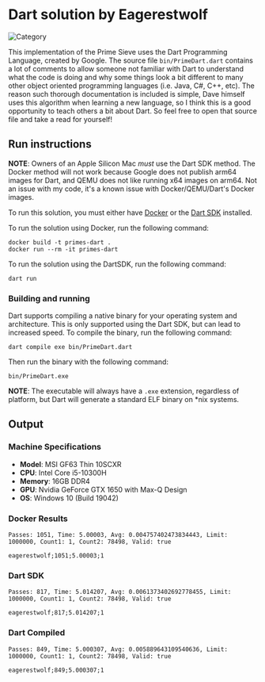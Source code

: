 # Dart solution by Eagerestwolf

![Category](https://img.shields.io/badge/Category-faithful-green)

This implementation of the Prime Sieve uses the Dart Programming Language,
created by Google. The source file `bin/PrimeDart.dart` contains a lot of
comments to allow someone not familiar with Dart to understand what the code is
doing and why some things look a bit different to many other object oriented
programming languages (i.e. Java, C#, C++, etc). The reason such thorough
documentation is included is simple, Dave himself uses this algorithm when
learning a new language, so I think this is a good opportunity to teach others
a bit about Dart. So feel free to open that source file and take a read for
yourself!

## Run instructions

**NOTE**: Owners of an Apple Silicon Mac *must* use the Dart SDK method. The
Docker method will not work because Google does not publish arm64 images for
Dart, and QEMU does not like running x64 images on arm64. Not an issue with my
code, it's a known issue with Docker/QEMU/Dart's Docker images.

To run this solution, you must either have [Docker](https://www.docker.com) or
the [Dart SDK](https://dart.dev) installed.

To run the solution using Docker, run the following command:

```
docker build -t primes-dart .
docker run --rm -it primes-dart
```

To run the solution using the DartSDK, run the following command:

```
dart run
```

### Building and running

Dart supports compiling a native binary for your operating system and 
architecture. This is only supported using the Dart SDK, but can lead to 
increased speed. To compile the binary, run the following command:

```
dart compile exe bin/PrimeDart.dart
```

Then run the binary with the following command:

```
bin/PrimeDart.exe
```

**NOTE**: The executable will always have a `.exe` extension, regardless of
platform, but Dart will generate a standard ELF binary on *nix systems.

## Output

### Machine Specifications

* **Model**: MSI GF63 Thin 10SCXR
* **CPU**: Intel Core i5-10300H
* **Memory**: 16GB DDR4
* **GPU**: Nvidia GeForce GTX 1650 with Max-Q Design
* **OS**: Windows 10 (Build 19042)

### Docker Results

```
Passes: 1051, Time: 5.00003, Avg: 0.004757402473834443, Limit: 1000000, Count1: 1, Count2: 78498, Valid: true

eagerestwolf;1051;5.00003;1
```

### Dart SDK

```
Passes: 817, Time: 5.014207, Avg: 0.0061373402692778455, Limit: 1000000, Count1: 1, Count2: 78498, Valid: true

eagerestwolf;817;5.014207;1
```

### Dart Compiled

```
Passes: 849, Time: 5.000307, Avg: 0.005889643109540636, Limit: 1000000, Count1: 1, Count2: 78498, Valid: true

eagerestwolf;849;5.000307;1
```
